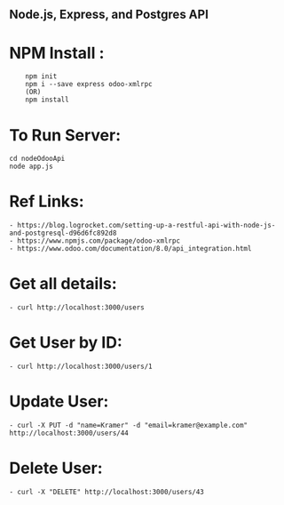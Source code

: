 Node.js, Express, and Postgres API
----------------------------------------------------

# NPM Install :
        npm init
        npm i --save express odoo-xmlrpc
        (OR)
        npm install

# To Run Server: 
    cd nodeOdooApi
    node app.js

# Ref Links:
    - https://blog.logrocket.com/setting-up-a-restful-api-with-node-js-and-postgresql-d96d6fc892d8
    - https://www.npmjs.com/package/odoo-xmlrpc
    - https://www.odoo.com/documentation/8.0/api_integration.html

# Get all details:
    - curl http://localhost:3000/users

# Get User by ID:
    - curl http://localhost:3000/users/1

# Update User:
    - curl -X PUT -d "name=Kramer" -d "email=kramer@example.com"  http://localhost:3000/users/44

# Delete User:
    - curl -X "DELETE" http://localhost:3000/users/43

